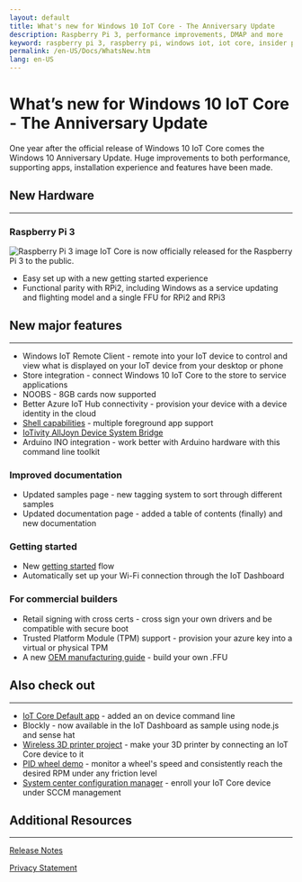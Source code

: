 ```yaml
---
layout: default
title: What's new for Windows 10 IoT Core - The Anniversary Update
description: Raspberry Pi 3, performance improvements, DMAP and more
keyword: raspberry pi 3, raspberry pi, windows iot, iot core, insider preview, anniversary update
permalink: /en-US/Docs/WhatsNew.htm
lang: en-US
---
```


# What’s new for Windows 10 IoT Core - The Anniversary Update

One year after the official release of Windows 10 IoT Core comes the Windows 10 Anniversary Update.
Huge improvements to both performance, supporting apps, installation experience and features have been made.

## New Hardware 
___

### Raspberry Pi 3
![Raspberry Pi 3 image]({{site.baseurl}}/Resources/images/677423-highlight.jpg)
IoT Core is now officially released for the Raspberry Pi 3 to the public.

* Easy set up with a new getting started experience
* Functional parity with RPi2, including Windows as a service updating and flighting model and a single FFU for RPi2 and RPi3

## New major features
___ 
* Windows IoT Remote Client - remote into your IoT device to control and view what is displayed on your IoT device from your desktop or phone
* Store integration - connect Windows 10 IoT Core to the store to service applications 
* NOOBS - 8GB cards now supported 
* Better Azure IoT Hub connectivity - provision your device with a device identity in the cloud 
* [Shell capabilities](https://github.com/ms-iot/samples/tree/develop/IoTHomeAppSample) - multiple foreground app support
* [IoTivity AllJoyn Device System Bridge](https://github.com/ms-iot/samples/tree/develop/AllJoyn/Samples/OICAdapter)
* Arduino INO integration - work better with Arduino hardware with this command line toolkit

### Improved documentation
* Updated samples page - new tagging system to sort through different samples 
* Updated documentation page - added a table of contents (finally) and new documentation

### Getting started
* New [getting started](https://developer.microsoft.com/en-us/windows/iot/GetStarted) flow  
* Automatically set up your Wi-Fi connection through the IoT Dashboard
 
### For commercial builders
* Retail signing with cross certs - cross sign your own drivers and be compatible with secure boot 
* Trusted Platform Module (TPM) support - provision your azure key into a virtual or physical TPM 
* A new [OEM manufacturing guide](https://msdn.microsoft.com/en-us/windows/hardware/commercialize/manufacture/iot/iot-core-manufacturing-guide) - build your own .FFU


## Also check out
___
* [IoT Core Default app](https://github.com/ms-iot/samples/tree/develop/IoTCoreDefaultApp) - added an on device command line 
* Blockly - now available in the IoT Dashboard as sample using node.js and sense hat
* [Wireless 3D printer project](https://developer.microsoft-int.com/en-us/windows/iot/docs/3dprintserver) - make your 3D printer by connecting an IoT Core device to it 
* [PID wheel demo](https://www.hackster.io/windows-iot/closed-loop-control-remote-sensors-and-remote-ux-on-rpi3-ef3ed0?ref=part&ref_id=9417&offset=19) - monitor a wheel's speed and consistently reach the desired RPM under any friction level
* [System center configuration manager](https://developer.microsoft.com/en-us/windows/iot/docs/management) - enroll your IoT Core device under SCCM management

## Additional Resources
___ 

[Release Notes]({{site.baseurl}}/{{page.lang}}/Docs/ReleaseNotesInsiderPreview.htm)

[Privacy Statement](http://go.microsoft.com/fwlink/?LinkId=506737)

